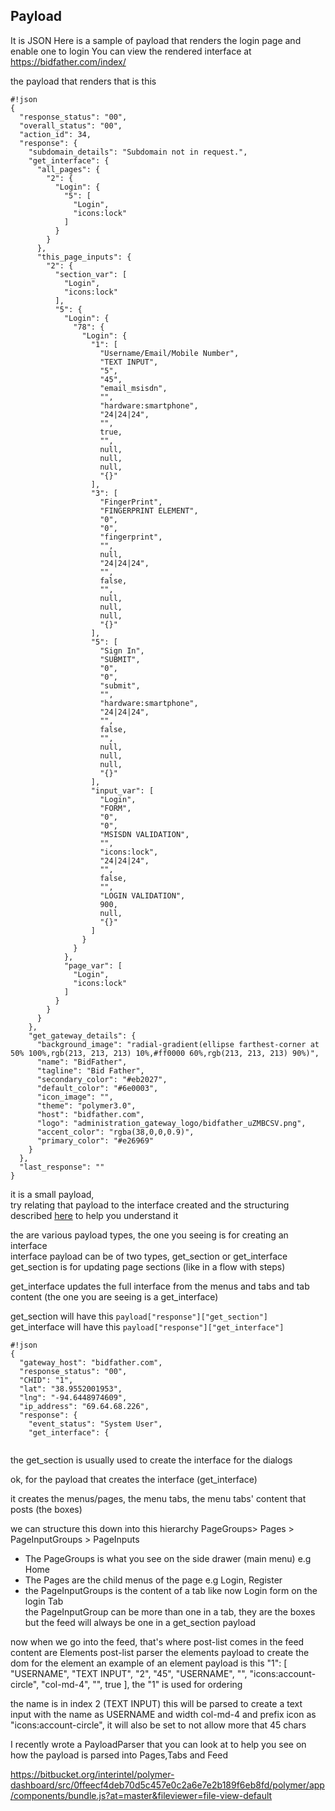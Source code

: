 ## Payload

It is JSON
Here is a sample of payload that renders the login page and enable one to login
You can view the rendered interface at https://bidfather.com/index/



the payload that renders that is this
```
#!json
{
  "response_status": "00",
  "overall_status": "00",
  "action_id": 34,
  "response": {
    "subdomain_details": "Subdomain not in request.",
    "get_interface": {
      "all_pages": {
        "2": {
          "Login": {
            "5": [
              "Login",
              "icons:lock"
            ]
          }
        }
      },
      "this_page_inputs": {
        "2": {
          "section_var": [
            "Login",
            "icons:lock"
          ],
          "5": {
            "Login": {
              "78": {
                "Login": {
                  "1": [
                    "Username/Email/Mobile Number",
                    "TEXT INPUT",
                    "5",
                    "45",
                    "email_msisdn",
                    "",
                    "hardware:smartphone",
                    "24|24|24",
                    "",
                    true,
                    "",
                    null,
                    null,
                    null,
                    "{}"
                  ],
                  "3": [
                    "FingerPrint",
                    "FINGERPRINT ELEMENT",
                    "0",
                    "0",
                    "fingerprint",
                    "",
                    null,
                    "24|24|24",
                    "",
                    false,
                    "",
                    null,
                    null,
                    null,
                    "{}"
                  ],
                  "5": [
                    "Sign In",
                    "SUBMIT",
                    "0",
                    "0",
                    "submit",
                    "",
                    "hardware:smartphone",
                    "24|24|24",
                    "",
                    false,
                    "",
                    null,
                    null,
                    null,
                    "{}"
                  ],
                  "input_var": [
                    "Login",
                    "FORM",
                    "0",
                    "0",
                    "MSISDN VALIDATION",
                    "",
                    "icons:lock",
                    "24|24|24",
                    "",
                    false,
                    "",
                    "LOGIN VALIDATION",
                    900,
                    null,
                    "{}"
                  ]
                }
              }
            },
            "page_var": [
              "Login",
              "icons:lock"
            ]
          }
        }
      }
    },
    "get_gateway_details": {
      "background_image": "radial-gradient(ellipse farthest-corner at 50% 100%,rgb(213, 213, 213) 10%,#ff0000 60%,rgb(213, 213, 213) 90%)",
      "name": "BidFather",
      "tagline": "Bid Father",
      "secondary_color": "#eb2027",
      "default_color": "#6e0003",
      "icon_image": "",
      "theme": "polymer3.0",
      "host": "bidfather.com",
      "logo": "administration_gateway_logo/bidfather_uZMBCSV.png",
      "accent_color": "rgba(38,0,0,0.9)",
      "primary_color": "#e26969"
    }
  },
  "last_response": ""
}
```

it is a small payload,  
try relating that payload to the interface created and the structuring described [here](https://bitbucket.org/interintel/adaptive-ui-web/wiki/ElementPayload) to help you understand it


the are various payload types, the one you seeing is for creating an interface  
interface payload can be of two types, get_section or get_interface  
get_section is for updating page sections (like in a flow with steps)  

get_interface updates the full interface from the  menus and tabs and tab content (the one you are seeing is a get_interface)



get_section will have this `payload["response"]["get_section"]`  
get_interface will have this `payload["response"]["get_interface"]`  


```
#!json
{
  "gateway_host": "bidfather.com",
  "response_status": "00",
  "CHID": "1",
  "lat": "38.9552001953",
  "lng": "-94.6448974609",
  "ip_address": "69.64.68.226",
  "response": {
    "event_status": "System User",
    "get_interface": {


```

the get_section is usually used to create the interface for the dialogs

ok, for the payload that creates the interface (get_interface)

it creates the menus/pages, the menu tabs, the menu tabs' content that posts (the boxes)

we can structure this down into this hierarchy 
PageGroups> Pages > PageInputGroups > PageInputs

- The PageGroups is what you see on the side drawer (main menu) e.g Home   
- The Pages are the child menus of the page e.g Login, Register  
- the PageInputGroups is the content of a tab like now Login form on the login Tab  
the PageInputGroup can be more than one in a tab, they are the boxes  
but the feed will always be one in a get_section payload  










now when we go into the feed, that's where post-list comes in
the feed content are Elements
post-list parser the elements payload to create the dom for the element
an example of an element payload is this
"1": [
                    "USERNAME",
                    "TEXT INPUT",
                    "2",
                    "45",
                    "USERNAME",
                    "",
                    "icons:account-circle",
                    "col-md-4",
                    "",
                    true
                  ],
the "1" is used for ordering



the name is in index 2 (TEXT INPUT)
this will be parsed to create a text input with the name as USERNAME and width col-md-4 and prefix icon as "icons:account-circle", it will also be set to not allow more that 45 chars



I recently wrote a PayloadParser that you can look at to help you see on how the payload is parsed into Pages,Tabs and Feed

https://bitbucket.org/interintel/polymer-dashboard/src/0ffeecf4deb70d5c457e0c2a6e7e2b189f6eb8fd/polymer/app/components/bundle.js?at=master&fileviewer=file-view-default
